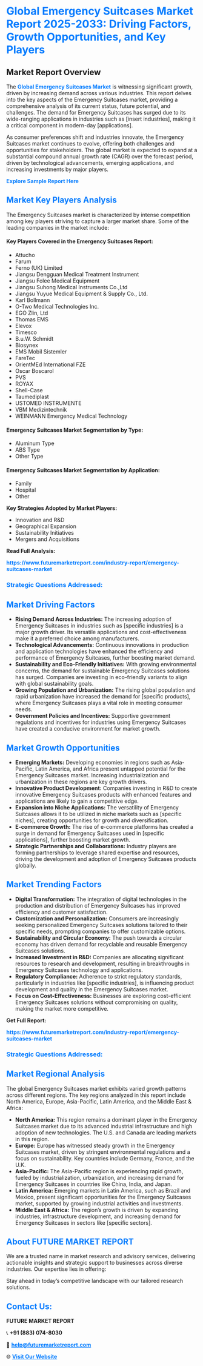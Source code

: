 <h1 style="color: #007BFF;">Global Emergency Suitcases Market Report 2025-2033: Driving Factors, Growth Opportunities, and Key Players</h1>

<section id="overview">
<h2>Market Report Overview</h2>
<p>The <a href="https://www.futuremarketreport.com/industry-report/emergency-suitcases-market" style="color: #007BFF; text-decoration: none;"><strong>Global Emergency Suitcases Market</strong></a> is witnessing significant growth, driven by increasing demand across various industries. This report delves into the key aspects of the Emergency Suitcases market, providing a comprehensive analysis of its current status, future potential, and challenges. The demand for Emergency Suitcases has surged due to its wide-ranging applications in industries such as [insert industries], making it a critical component in modern-day [applications].</p>
<p>As consumer preferences shift and industries innovate, the Emergency Suitcases market continues to evolve, offering both challenges and opportunities for stakeholders. The global market is expected to expand at a substantial compound annual growth rate (CAGR) over the forecast period, driven by technological advancements, emerging applications, and increasing investments by major players.</p>
</section>

<section id="overview">
<p><a href="https://www.futuremarketreport.com/request-sample/reportId=109012" style="color: #007BFF; text-decoration: none;"><strong>Explore Sample Report Here</strong></a></p>
</section>

<section id="key-players">
<h2 style="color: #007BFF;">Market Key Players Analysis</h2>
<p>The Emergency Suitcases market is characterized by intense competition among key players striving to capture a larger market share. Some of the leading companies in the market include:</p>
<h4>Key Players Covered in the Emergency Suitcases Report:</h4>
<ul><li>Attucho</li><li>Farum</li><li>Ferno (UK) Limited</li><li>Jiangsu Dengguan Medical Treatment Instrument</li><li>Jiangsu Folee Medical Equipment</li><li>Jiangsu Suhong Medical Instruments Co.,Ltd</li><li>Jiangsu Yuyue Medical Equipment &amp; Supply Co., Ltd.</li><li>Karl Bollmann</li><li>O-Two Medical Technologies Inc.</li><li>EGO Zlin, Ltd</li><li>Thomas EMS</li><li>Elevox</li><li>Timesco</li><li>B.u.W. Schmidt</li><li>Biosynex</li><li>EMS Mobil Sistemler</li><li>FareTec</li><li>OrientMEd International FZE</li><li>Oscar Boscarol</li><li>PVS</li><li>ROYAX</li><li>Shell-Case</li><li>Taumediplast</li><li>USTOMED INSTRUMENTE</li><li>VBM Medizintechnik</li><li>WEINMANN Emergency Medical Technology</li></ul>
<h4>Emergency Suitcases Market Segmentation by Type:</h4>
<ul><li>Aluminum Type</li><li>ABS Type</li><li>Other Type</li></ul>

<h4>Emergency Suitcases Market Segmentation by Application:</h4>
<ul><li>Family</li><li>Hospital</li><li>Other</li></ul>
<p><strong>Key Strategies Adopted by Market Players:</strong></p>
<ul>
<li>Innovation and R&D</li>
<li>Geographical Expansion</li>
<li>Sustainability Initiatives</li>
<li>Mergers and Acquisitions</li>
</ul>
</section>

<section>
<p><strong>Read Full Analysis: </strong></p><a href="https://www.futuremarketreport.com/industry-report/emergency-suitcases-market" style="color: #007BFF; text-decoration: none;"><strong>https://www.futuremarketreport.com/industry-report/emergency-suitcases-market</strong></a>
<h3 style="color: #007BFF;">Strategic Questions Addressed:</h3>
</section>

<section id="driving-factors">
<h2 style="color: #007BFF;">Market Driving Factors</h2>
<ul>
<li><strong>Rising Demand Across Industries:</strong> The increasing adoption of Emergency Suitcases in industries such as [specific industries] is a major growth driver. Its versatile applications and cost-effectiveness make it a preferred choice among manufacturers.</li>
<li><strong>Technological Advancements:</strong> Continuous innovations in production and application technologies have enhanced the efficiency and performance of Emergency Suitcases, further boosting market demand.</li>
<li><strong>Sustainability and Eco-Friendly Initiatives:</strong> With growing environmental concerns, the demand for sustainable Emergency Suitcases solutions has surged. Companies are investing in eco-friendly variants to align with global sustainability goals.</li>
<li><strong>Growing Population and Urbanization:</strong> The rising global population and rapid urbanization have increased the demand for [specific products], where Emergency Suitcases plays a vital role in meeting consumer needs.</li>
<li><strong>Government Policies and Incentives:</strong> Supportive government regulations and incentives for industries using Emergency Suitcases have created a conducive environment for market growth.</li>
</ul>
</section>

<section id="growth-opportunities">
<h2 style="color: #007BFF;">Market Growth Opportunities</h2>
<ul>
<li><strong>Emerging Markets:</strong> Developing economies in regions such as Asia-Pacific, Latin America, and Africa present untapped potential for the Emergency Suitcases market. Increasing industrialization and urbanization in these regions are key growth drivers.</li>
<li><strong>Innovative Product Development:</strong> Companies investing in R&D to create innovative Emergency Suitcases products with enhanced features and applications are likely to gain a competitive edge.</li>
<li><strong>Expansion into Niche Applications:</strong> The versatility of Emergency Suitcases allows it to be utilized in niche markets such as [specific niches], creating opportunities for growth and diversification.</li>
<li><strong>E-commerce Growth:</strong> The rise of e-commerce platforms has created a surge in demand for Emergency Suitcases used in [specific applications], further boosting market growth.</li>
<li><strong>Strategic Partnerships and Collaborations:</strong> Industry players are forming partnerships to leverage shared expertise and resources, driving the development and adoption of Emergency Suitcases products globally.</li>
</ul>
</section>

<section id="trending-factors">
<h2 style="color: #007BFF;">Market Trending Factors</h2>
<ul>
<li><strong>Digital Transformation:</strong> The integration of digital technologies in the production and distribution of Emergency Suitcases has improved efficiency and customer satisfaction.</li>
<li><strong>Customization and Personalization:</strong> Consumers are increasingly seeking personalized Emergency Suitcases solutions tailored to their specific needs, prompting companies to offer customizable options.</li>
<li><strong>Sustainability and Circular Economy:</strong> The push towards a circular economy has driven demand for recyclable and reusable Emergency Suitcases solutions.</li>
<li><strong>Increased Investment in R&D:</strong> Companies are allocating significant resources to research and development, resulting in breakthroughs in Emergency Suitcases technology and applications.</li>
<li><strong>Regulatory Compliance:</strong> Adherence to strict regulatory standards, particularly in industries like [specific industries], is influencing product development and quality in the Emergency Suitcases market.</li>
<li><strong>Focus on Cost-Effectiveness:</strong> Businesses are exploring cost-efficient Emergency Suitcases solutions without compromising on quality, making the market more competitive.</li>
</ul>
</section>

<section>
<p><strong>Get Full Report: </strong></p><a href="https://www.futuremarketreport.com/industry-report/emergency-suitcases-market" style="color: #007BFF; text-decoration: none;"><strong>https://www.futuremarketreport.com/industry-report/emergency-suitcases-market</strong></a>
<h3 style="color: #007BFF;">Strategic Questions Addressed:</h3>
</section>


<section id="regional-analysis">
<h2 style="color: #007BFF;">Market Regional Analysis</h2>
<p>The global Emergency Suitcases market exhibits varied growth patterns across different regions. The key regions analyzed in this report include North America, Europe, Asia-Pacific, Latin America, and the Middle East & Africa:</p>
<ul>
<li><strong>North America:</strong> This region remains a dominant player in the Emergency Suitcases market due to its advanced industrial infrastructure and high adoption of new technologies. The U.S. and Canada are leading markets in this region.</li>
<li><strong>Europe:</strong> Europe has witnessed steady growth in the Emergency Suitcases market, driven by stringent environmental regulations and a focus on sustainability. Key countries include Germany, France, and the U.K.</li>
<li><strong>Asia-Pacific:</strong> The Asia-Pacific region is experiencing rapid growth, fueled by industrialization, urbanization, and increasing demand for Emergency Suitcases in countries like China, India, and Japan.</li>
<li><strong>Latin America:</strong> Emerging markets in Latin America, such as Brazil and Mexico, present significant opportunities for the Emergency Suitcases market, supported by growing industrial activities and investments.</li>
<li><strong>Middle East & Africa:</strong> The region’s growth is driven by expanding industries, infrastructure development, and increasing demand for Emergency Suitcases in sectors like [specific sectors].</li>
</ul>
</section>

<footer>
<h2 style="color: #007BFF;">About FUTURE MARKET REPORT</h2>
<p>We are a trusted name in market research and advisory services, delivering actionable insights and strategic support to businesses across diverse industries. Our expertise lies in offering:</p>

<p>Stay ahead in today’s competitive landscape with our tailored research solutions.</p>

<h2 style="color: #007BFF;">Contact Us:</h2>
<p><strong>FUTURE MARKET REPORT</strong></p>
<p>📞 <strong>+91 (883) 074-8030</strong></p>
<p>📧 <strong><a href="mailto:help@futuremarketreport.com" style="color: #007BFF;">help@futuremarketreport.com</a></strong></p>
<p>🌐 <strong><a href="https://www.futuremarketreport.com/" style="color: #007BFF;">Visit Our Website</a></strong></p>
</footer>